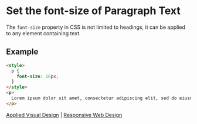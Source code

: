 # Set the font-size of Paragraph Text

The `font-size` property in CSS is not limited to headings, it can be applied to any element containing text.

## Example

```html
<style>
  p {
    font-size: 16px;
  }
</style>
<p>
  Lorem ipsum dolor sit amet, consectetur adipiscing elit, sed do eiusmod tempor incididunt ut labore et dolore magna aliqua. Ut enim ad minim veniam, quis nostrud exercitation ullamco laboris nisi ut aliquip ex ea commodo consequat. Duis aute irure dolor in reprehenderit in voluptate velit esse cillum dolore eu fugiat nulla pariatur.
</p>
```

[Applied Visual Design](/responsive-web-design/applied-visual-design.md) | [Responsive Web Design](/responsive-web-design.md)